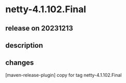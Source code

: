# netty-4.1.102.Final

## release on 20231213

## description

## changes

[maven-release-plugin] copy for tag netty-4.1.102.Final

